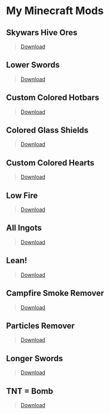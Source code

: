 # My Minecraft Mods

<link rel="icon" type="image/x-icon" href="/icons/mods.png">

## Skywars Hive Ores
>[Download](packs/skywarshiveores.html)

## Lower Swords
>[Download](packs/lowerswords.html)

## Custom Colored Hotbars
>[Download](packs/customcoloredhotbars.html)

## Colored Glass Shields
>[Download](packs/coloredglassshields.html)

<script type="text/javascript">
	atOptions = {
		'key' : '906eff52d9424e85f8d9bc665b9b50b6',
		'format' : 'iframe',
		'height' : 250,
		'width' : 300,
		'params' : {}
	};
	document.write('<scr' + 'ipt type="text/javascript" src="http' + (location.protocol === 'https:' ? 's' : '') + '://www.highperformancedisplayformat.com/906eff52d9424e85f8d9bc665b9b50b6/invoke.js"></scr' + 'ipt>');
</script>

## Custom Colored Hearts
>[Download](packs/customcoloredhearts.html)

## Low Fire
>[Download](packs/lowfire.html)

## All Ingots
>[Download](packs/allingots.html)

## Lean!
>[Download](packs/lean.html)

<script type="text/javascript">
	atOptions = {
		'key' : '906eff52d9424e85f8d9bc665b9b50b6',
		'format' : 'iframe',
		'height' : 250,
		'width' : 300,
		'params' : {}
	};
	document.write('<scr' + 'ipt type="text/javascript" src="http' + (location.protocol === 'https:' ? 's' : '') + '://www.highperformancedisplayformat.com/906eff52d9424e85f8d9bc665b9b50b6/invoke.js"></scr' + 'ipt>');
</script>

## Campfire Smoke Remover
>[Download](packs/campfiresmokeremover.html)

## Particles Remover
>[Download](packs/particlesremover.html)

## Longer Swords
>[Download](packs/longerswords.html)

## TNT = Bomb
>[Download](packs/tntbomb.html)

<script type="text/javascript">
	atOptions = {
		'key' : '54ab6b7e5edd402d96c4591296af3e54',
		'format' : 'iframe',
		'height' : 60,
		'width' : 468,
		'params' : {}
	};
	document.write('<scr' + 'ipt type="text/javascript" src="http' + (location.protocol === 'https:' ? 's' : '') + '://www.highperformancedisplayformat.com/54ab6b7e5edd402d96c4591296af3e54/invoke.js"></scr' + 'ipt>');
</script>
